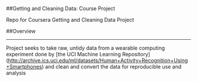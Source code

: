 ##Getting and Cleaning Data: Course Project


Repo for Coursera Getting and Cleaning Data Project

##Overview

****************************

Project seeks to take raw, untidy data from a wearable computing experiment done by [the UCI Machine Learning Repository] (http://archive.ics.uci.edu/ml/datasets/Human+Activity+Recognition+Using+Smartphones) and clean and convert the data for reproducible use and analysis
